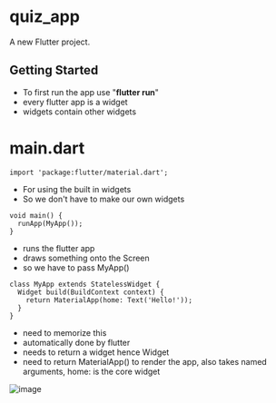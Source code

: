 # quiz_app

A new Flutter project.

## Getting Started
- To first run the app use "**flutter run**"
- every flutter app is a widget
- widgets contain other widgets

# main.dart 
```
import 'package:flutter/material.dart';
```
- For using the built in widgets
- So we don't have to make our own widgets 

```
void main() {
  runApp(MyApp());
}
```
- runs the flutter app
- draws something onto the Screen
- so we have to pass MyApp() 

```
class MyApp extends StatelessWidget {  
  Widget build(BuildContext context) {
    return MaterialApp(home: Text('Hello!'));
  }
}
```
- need to memorize this
- automatically done by flutter
- needs to return a widget hence Widget
- need to return MaterialApp() to render the app, also takes named arguments, home: is the core widget

![image](https://user-images.githubusercontent.com/47095611/112745594-41322000-8fc7-11eb-9159-fc711cecb4f4.png)